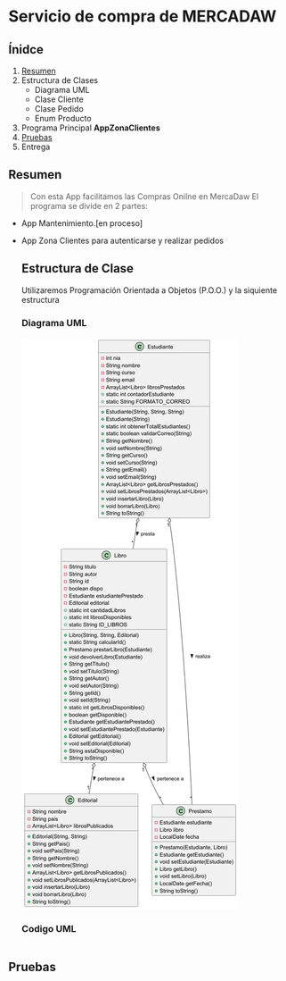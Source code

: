 # Servicio de compra de MERCADAW

## Ínidce
1. [Resumen](#resumen)
2. Estructura de Clases
   - Diagrama UML
   - Clase Cliente
   - Clase Pedido
   - Enum Producto
4. Programa Principal **AppZonaClientes**
5. [Pruebas](#pruebas)
6. Entrega

## Resumen
> Con esta App facilitamos las Compras Onilne en MercaDaw
El programa se divide en 2 partes:
- App Mantenimiento.[en proceso]
- App Zona Clientes para autenticarse y realizar pedidos

  ## Estructura de Clase
  Utilizaremos Programación Orientada a Objetos (P.O.O.) y la siquiente estructura

  ### Diagrama UML
   ![img/biblio.png](img/biblio.png)

  ### Codigo UML
  ````Plant UML
  ````

## Pruebas
